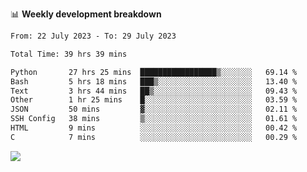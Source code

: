 📊 **Weekly development breakdown**
<!--START_SECTION:waka-->

```txt
From: 22 July 2023 - To: 29 July 2023

Total Time: 39 hrs 39 mins

Python       27 hrs 25 mins  █████████████████▒░░░░░░░   69.14 %
Bash         5 hrs 18 mins   ███▒░░░░░░░░░░░░░░░░░░░░░   13.40 %
Text         3 hrs 44 mins   ██▒░░░░░░░░░░░░░░░░░░░░░░   09.43 %
Other        1 hr 25 mins    █░░░░░░░░░░░░░░░░░░░░░░░░   03.59 %
JSON         50 mins         ▓░░░░░░░░░░░░░░░░░░░░░░░░   02.11 %
SSH Config   38 mins         ▒░░░░░░░░░░░░░░░░░░░░░░░░   01.61 %
HTML         9 mins          ░░░░░░░░░░░░░░░░░░░░░░░░░   00.42 %
C            7 mins          ░░░░░░░░░░░░░░░░░░░░░░░░░   00.29 %
```

<!--END_SECTION:waka-->
![](https://komarev.com/ghpvc/?username=callanwu)
